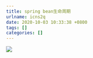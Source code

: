 ```yaml
---
title: spring bean生命周期
urlname: icns2q
date: 2020-10-03 10:33:38 +0800
tags: []
categories: []
---
```


![](/images/c77aa2a75ba99e623da6da764180fc0c.svg)
